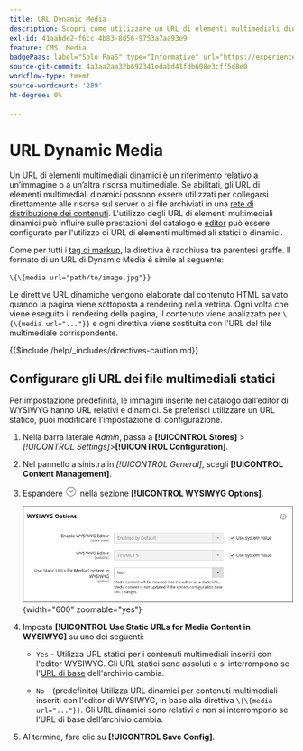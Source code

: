 ```yaml
---
title: URL Dynamic Media
description: Scopri come utilizzare un URL di elementi multimediali dinamici come riferimento relativo a un’immagine o a un’altra risorsa multimediale.
exl-id: 41aabde2-f6cc-4b83-8d56-9753a7aa93e9
feature: CMS, Media
badgePaas: label="Solo PaaS" type="Informative" url="https://experienceleague.adobe.com/it/docs/commerce/user-guides/product-solutions" tooltip="Applicabile solo ai progetti Adobe Commerce on Cloud (infrastruttura PaaS gestita da Adobe) e ai progetti on-premise."
source-git-commit: 4a3aa2aa32b692341edabd41fdb608e3cff5d8e0
workflow-type: tm+mt
source-wordcount: '289'
ht-degree: 0%

---
```


# URL Dynamic Media

Un URL di elementi multimediali dinamici è un riferimento relativo a un’immagine o a un’altra risorsa multimediale. Se abilitati, gli URL di elementi multimediali dinamici possono essere utilizzati per collegarsi direttamente alle risorse sul server o ai file archiviati in una [rete di distribuzione dei contenuti](media-storage-content-delivery-network.md). L&#39;utilizzo degli URL di elementi multimediali dinamici può influire sulle prestazioni del catalogo e [editor](editor.md#configure-the-editor) può essere configurato per l&#39;utilizzo di URL di elementi multimediali statici o dinamici.

Come per tutti i [tag di markup](../systems/markup-tags.md), la direttiva è racchiusa tra parentesi graffe. Il formato di un URL di Dynamic Media è simile al seguente:

`\{\{media url="path/to/image.jpg"}}`

Le direttive URL dinamiche vengono elaborate dal contenuto HTML salvato quando la pagina viene sottoposta a rendering nella vetrina. Ogni volta che viene eseguito il rendering della pagina, il contenuto viene analizzato per `\{\{media url="..."}}` e ogni direttiva viene sostituita con l&#39;URL del file multimediale corrispondente.

{{$include /help/_includes/directives-caution.md}}

## Configurare gli URL dei file multimediali statici

Per impostazione predefinita, le immagini inserite nel catalogo dall’editor di WYSIWYG hanno URL relativi e dinamici. Se preferisci utilizzare un URL statico, puoi modificare l’impostazione di configurazione.

1. Nella barra laterale _Admin_, passa a **[!UICONTROL Stores]** > _[!UICONTROL Settings]_>**[!UICONTROL Configuration]**.

1. Nel pannello a sinistra in _[!UICONTROL General]_, scegli **[!UICONTROL Content Management]**.

1. Espandere ![Il selettore di espansione](../assets/icon-display-expand.png) nella sezione **[!UICONTROL WYSIWYG Options]**.

   ![Opzioni WYSIWYG](./assets/content-management-wysiwyg-options.png){width="600" zoomable="yes"}

1. Imposta **[!UICONTROL Use Static URLs for Media Content in WYSIWYG]** su uno dei seguenti:

   - `Yes` - Utilizza URL statici per i contenuti multimediali inseriti con l&#39;editor WYSIWYG. Gli URL statici sono assoluti e si interrompono se l&#39;[URL di base](../stores-purchase/store-urls.md) dell&#39;archivio cambia.

   - `No` - (predefinito) Utilizza URL dinamici per contenuti multimediali inseriti con l&#39;editor di WYSIWYG, in base alla direttiva `\{\{media url="..."}}`. Gli URL dinamici sono relativi e non si interrompono se l’URL di base dell’archivio cambia.

1. Al termine, fare clic su **[!UICONTROL Save Config]**.

<!-- Last updated from includes: 2022-08-30 15:36:09 -->
